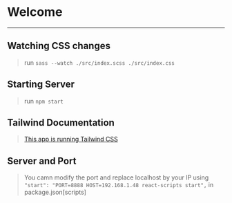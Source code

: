 # Welcome

---

## Watching CSS changes
>run `sass --watch ./src/index.scss ./src/index.css`

## Starting Server
> run `npm start`

## Tailwind Documentation
> [This app is running Tailwind CSS](https://tailwindcss.com/docs/guides/create-react-app)

## Server and Port
> You camn modify the port and replace localhost by your IP using
> ` "start": "PORT=8888 HOST=192.168.1.48 react-scripts start",`
> in package.json[scripts]
